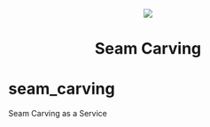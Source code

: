 <p align="center">
  <img src="https://circleci.com/gh/dharness/seam_carving.svg?&style=shield">
</p>
<h1 align="center">Seam Carving</h1>

# seam_carving
Seam Carving as a Service
